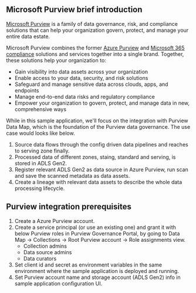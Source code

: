 ## Microsoft Purview brief introduction
[Microsoft Purview](https://learn.microsoft.com/en-us/purview/purview) is a family of data governance, risk, and compliance solutions that can help your organization govern, protect, and manage your entire data estate.

Microsoft Purview combines the former [Azure Purview](https://learn.microsoft.com/en-us/azure/purview/) and [Microsoft 365 compliance](https://learn.microsoft.com/en-us/microsoft-365/compliance/?view=o365-worldwide) solutions and services together into a single brand. Together, these solutions help your organization to:

- Gain visibility into data assets across your organization
- Enable access to your data, security, and risk solutions
- Safeguard and manage sensitive data across clouds, apps, and endpoints
- Manage end-to-end data risks and regulatory compliance
- Empower your organization to govern, protect, and manage data in new, comprehensive ways

While in this sample application, we'll focus on the integration with Purview Data Map, which is the foundation of the Purview data governance.
The use case would looks like below.
1. Source data flows through the config driven data pipelines and reaches to serving zone finally.
2. Processed data of different zones, staing, standard and serving, is stored in ADLS Gen2.
3. Register relevant ADLS Gen2 as data source in Azure Purview, run scan and save the scanned metadata as data assets.
4. Create a lineage with relevant data assets to describe the whole data processing lifecycle.

## Purview integration prerequisites

1. Create a Azure Purview account.
2. Create a service principal (or use an existing one) and grant it with below Purview roles in Purview Governance Portal, by going to Data Map -> Collections -> Root Purview account -> Role assignments view.
   - Collection admins
   - Data source admins
   - Data curators
3. Set client id and secret as environment variables in the same environment where the sample application is deployed and running.
4. Set Purview account name and storage account (ADLS Gen2) info in sample application configuration UI.
